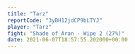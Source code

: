 ```yaml
---
title: "Tarz"
reportCode: "3yBH12jdCP9bLTYJ"
player: "Tarz"
fight: "Shade of Aran - Wipe 2 (27%)"
date: 2021-06-07T18:57:55.202000+00:00
---
```

